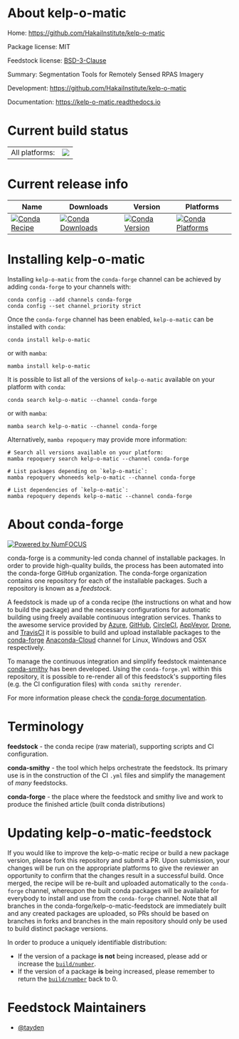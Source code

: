 About kelp-o-matic
==================

Home: https://github.com/HakaiInstitute/kelp-o-matic

Package license: MIT

Feedstock license: [BSD-3-Clause](https://github.com/conda-forge/kelp-o-matic-feedstock/blob/main/LICENSE.txt)

Summary: Segmentation Tools for Remotely Sensed RPAS Imagery

Development: https://github.com/HakaiInstitute/kelp-o-matic

Documentation: https://kelp-o-matic.readthedocs.io

Current build status
====================


<table><tr><td>All platforms:</td>
    <td>
      <a href="https://dev.azure.com/conda-forge/feedstock-builds/_build/latest?definitionId=18662&branchName=main">
        <img src="https://dev.azure.com/conda-forge/feedstock-builds/_apis/build/status/kelp-o-matic-feedstock?branchName=main">
      </a>
    </td>
  </tr>
</table>

Current release info
====================

| Name | Downloads | Version | Platforms |
| --- | --- | --- | --- |
| [![Conda Recipe](https://img.shields.io/badge/recipe-kelp--o--matic-green.svg)](https://anaconda.org/conda-forge/kelp-o-matic) | [![Conda Downloads](https://img.shields.io/conda/dn/conda-forge/kelp-o-matic.svg)](https://anaconda.org/conda-forge/kelp-o-matic) | [![Conda Version](https://img.shields.io/conda/vn/conda-forge/kelp-o-matic.svg)](https://anaconda.org/conda-forge/kelp-o-matic) | [![Conda Platforms](https://img.shields.io/conda/pn/conda-forge/kelp-o-matic.svg)](https://anaconda.org/conda-forge/kelp-o-matic) |

Installing kelp-o-matic
=======================

Installing `kelp-o-matic` from the `conda-forge` channel can be achieved by adding `conda-forge` to your channels with:

```
conda config --add channels conda-forge
conda config --set channel_priority strict
```

Once the `conda-forge` channel has been enabled, `kelp-o-matic` can be installed with `conda`:

```
conda install kelp-o-matic
```

or with `mamba`:

```
mamba install kelp-o-matic
```

It is possible to list all of the versions of `kelp-o-matic` available on your platform with `conda`:

```
conda search kelp-o-matic --channel conda-forge
```

or with `mamba`:

```
mamba search kelp-o-matic --channel conda-forge
```

Alternatively, `mamba repoquery` may provide more information:

```
# Search all versions available on your platform:
mamba repoquery search kelp-o-matic --channel conda-forge

# List packages depending on `kelp-o-matic`:
mamba repoquery whoneeds kelp-o-matic --channel conda-forge

# List dependencies of `kelp-o-matic`:
mamba repoquery depends kelp-o-matic --channel conda-forge
```


About conda-forge
=================

[![Powered by
NumFOCUS](https://img.shields.io/badge/powered%20by-NumFOCUS-orange.svg?style=flat&colorA=E1523D&colorB=007D8A)](https://numfocus.org)

conda-forge is a community-led conda channel of installable packages.
In order to provide high-quality builds, the process has been automated into the
conda-forge GitHub organization. The conda-forge organization contains one repository
for each of the installable packages. Such a repository is known as a *feedstock*.

A feedstock is made up of a conda recipe (the instructions on what and how to build
the package) and the necessary configurations for automatic building using freely
available continuous integration services. Thanks to the awesome service provided by
[Azure](https://azure.microsoft.com/en-us/services/devops/), [GitHub](https://github.com/),
[CircleCI](https://circleci.com/), [AppVeyor](https://www.appveyor.com/),
[Drone](https://cloud.drone.io/welcome), and [TravisCI](https://travis-ci.com/)
it is possible to build and upload installable packages to the
[conda-forge](https://anaconda.org/conda-forge) [Anaconda-Cloud](https://anaconda.org/)
channel for Linux, Windows and OSX respectively.

To manage the continuous integration and simplify feedstock maintenance
[conda-smithy](https://github.com/conda-forge/conda-smithy) has been developed.
Using the ``conda-forge.yml`` within this repository, it is possible to re-render all of
this feedstock's supporting files (e.g. the CI configuration files) with ``conda smithy rerender``.

For more information please check the [conda-forge documentation](https://conda-forge.org/docs/).

Terminology
===========

**feedstock** - the conda recipe (raw material), supporting scripts and CI configuration.

**conda-smithy** - the tool which helps orchestrate the feedstock.
                   Its primary use is in the construction of the CI ``.yml`` files
                   and simplify the management of *many* feedstocks.

**conda-forge** - the place where the feedstock and smithy live and work to
                  produce the finished article (built conda distributions)


Updating kelp-o-matic-feedstock
===============================

If you would like to improve the kelp-o-matic recipe or build a new
package version, please fork this repository and submit a PR. Upon submission,
your changes will be run on the appropriate platforms to give the reviewer an
opportunity to confirm that the changes result in a successful build. Once
merged, the recipe will be re-built and uploaded automatically to the
`conda-forge` channel, whereupon the built conda packages will be available for
everybody to install and use from the `conda-forge` channel.
Note that all branches in the conda-forge/kelp-o-matic-feedstock are
immediately built and any created packages are uploaded, so PRs should be based
on branches in forks and branches in the main repository should only be used to
build distinct package versions.

In order to produce a uniquely identifiable distribution:
 * If the version of a package **is not** being increased, please add or increase
   the [``build/number``](https://docs.conda.io/projects/conda-build/en/latest/resources/define-metadata.html#build-number-and-string).
 * If the version of a package **is** being increased, please remember to return
   the [``build/number``](https://docs.conda.io/projects/conda-build/en/latest/resources/define-metadata.html#build-number-and-string)
   back to 0.

Feedstock Maintainers
=====================

* [@tayden](https://github.com/tayden/)


